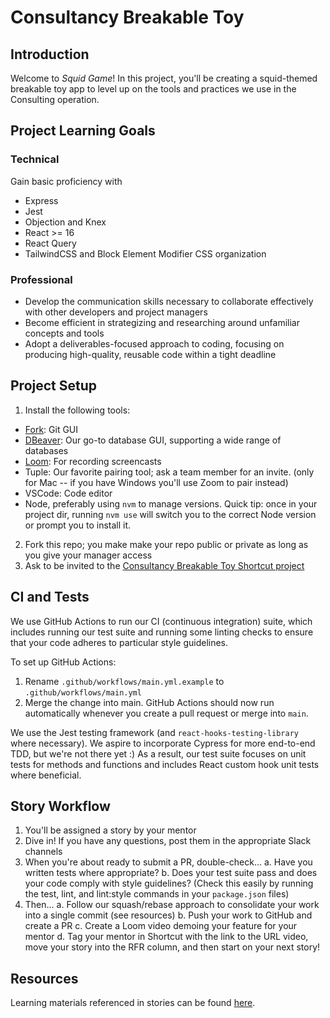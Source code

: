 # Consultancy Breakable Toy

## Introduction

Welcome to _Squid Game_! In this project, you'll be creating a squid-themed breakable toy app to level up on the tools and practices we use in the Consulting operation.

## Project Learning Goals

### Technical

Gain basic proficiency with

- Express
- Jest
- Objection and Knex
- React >= 16
- React Query
- TailwindCSS and Block Element Modifier CSS organization

### Professional

- Develop the communication skills necessary to collaborate effectively with other developers and project managers
- Become efficient in strategizing and researching around unfamiliar concepts and tools
- Adopt a deliverables-focused approach to coding, focusing on producing high-quality, reusable code within a tight deadline

## Project Setup

1. Install the following tools:

- [Fork](https://git-fork.com): Git GUI
- [DBeaver](https://dbeaver.io): Our go-to database GUI, supporting a wide range of databases
- [Loom](https://www.loom.com): For recording screencasts
- Tuple: Our favorite pairing tool; ask a team member for an invite. (only for Mac -- if you have Windows you'll use Zoom to pair instead)
- VSCode: Code editor
- Node, preferably using `nvm` to manage versions. Quick tip: once in your project dir, running `nvm use` will switch you to the correct Node version or prompt you to install it.

2. Fork this repo; you make make your repo public or private as long as you give your manager access
3. Ask to be invited to the [Consultancy Breakable Toy Shortcut project](https://app.shortcut.com/consultancybreakabletoy)

## CI and Tests

We use GitHub Actions to run our CI (continuous integration) suite, which includes running our test suite and running some linting checks to ensure that your code adheres to particular style guidelines.

To set up GitHub Actions:

1. Rename `.github/workflows/main.yml.example` to `.github/workflows/main.yml`
2. Merge the change into main. GitHub Actions should now run automatically whenever you create a pull request or merge into `main`.

We use the Jest testing framework (and `react-hooks-testing-library` where necessary). We aspire to incorporate Cypress for more end-to-end TDD, but we're not there yet :) As a result, our test suite focuses on unit tests for methods and functions and includes React custom hook unit tests where beneficial.

## Story Workflow

1. You'll be assigned a story by your mentor
2. Dive in! If you have any questions, post them in the appropriate Slack channels
3. When you're about ready to submit a PR, double-check...
   a. Have you written tests where appropriate?
   b. Does your test suite pass and does your code comply with style guidelines? (Check this easily by running the test, lint, and lint:style commands in your `package.json` files)
4. Then...
   a. Follow our squash/rebase approach to consolidate your work into a single commit (see resources)
   b. Push your work to GitHub and create a PR
   c. Create a Loom video demoing your feature for your mentor
   d. Tag your mentor in Shortcut with the link to the URL video, move your story into the RFR column, and then start on your next story!

## Resources

Learning materials referenced in stories can be found [here](./learningResources/index.md).
